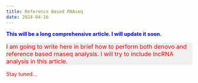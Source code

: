 ```yaml
---
title: Reference Based RNAseq
date: 2024-04-16
---
```


<span style="color:blue;">**This will be a long comprehensive article. I will update it soon.**</span>

<p style="font-size: 16px; color: #ff0000; background-color: #f0f0f0;">I am going to write here in brief how to perform both denovo and reference based rnaseq analysis. I will try to include lncRNA analysis in this article.</p> 

<span style="color:#ff0000;">Stay tuned...</span>


